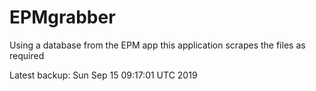 # EPMgrabber
Using a database from the EPM app this application scrapes the files as required


Latest backup: Sun Sep 15 09:17:01 UTC 2019
